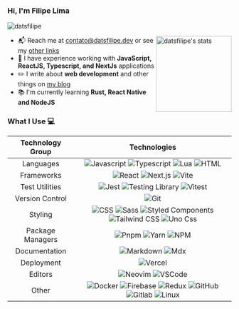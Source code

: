 ### Hi, I'm Filipe Lima

![datsfilipe](https://komarev.com/ghpvc/?username=datsfilipe&color=22272e)

<img align="right" height="170em" src="https://github-readme-stats.vercel.app/api?username=datsfilipe&show_icons=true&border_radius=5&theme=github_dark_dimmed" alt="datsfilipe's stats"/>

- :mailbox_with_mail: Reach me at <a href="mailto:contato@datsfilipe.dev" target="_blank">contato@datsfilipe.dev  or see my <a href="https://datsfilipe.dev/link3" target="_blank">other links</a>
- :briefcase: I have experience working with **JavaScript, ReactJS, Typescript, and NextJs** applications
- :pencil2: I write about **web development** and other things on <a href="https://datsfilipe.dev/blog" target="_blank">my blog</a>
- :books: I'm currently learning **Rust, React Native and NodeJS**

### What I Use :computer:

| Technology Group | Technologies |
| :---: | :---: |
| Languages | ![Javascript](https://img.shields.io/badge/-Javascript-22272e?logo=javascript) ![Typescript](https://img.shields.io/badge/-Typescript-22272e?logo=typescript) ![Lua](https://img.shields.io/badge/-Lua-22272e?logo=lua&logoColor=1572B6) ![HTML](https://img.shields.io/badge/-HTML-22272e?logo=html5) |
| Frameworks | ![React](https://img.shields.io/badge/-React-22272e?logo=react) ![Next.js](https://img.shields.io/badge/-Next.js-22272e?logo=next.js) ![Vite](https://img.shields.io/badge/-Vite-22272e?logo=vite) |
| Test Utilities | ![Jest](https://img.shields.io/badge/-Jest-22272e?logo=jest) ![Testing Library](https://img.shields.io/badge/-Testing%20Library-22272e?logo=testing-library) ![Vitest](https://img.shields.io/badge/-Vitest-22272e?logo=vitest) |
| Version Control | ![Git](https://img.shields.io/badge/-Git-22272e?logo=git) |
| Styling | ![CSS](https://img.shields.io/badge/-CSS-22272e?logo=css3&logoColor=1572B6) ![Sass](https://img.shields.io/badge/-Sass-22272e?logo=sass) ![Styled Components](https://img.shields.io/badge/-Styled%20Components-22272e?logo=styled-components) ![Tailwind CSS](https://img.shields.io/badge/-Tailwind%20CSS-22272e?logo=tailwind-css) ![Uno Css](https://img.shields.io/badge/-Uno%20CSS-22272e?logo=unocss) |
| Package Managers | ![Pnpm](https://img.shields.io/badge/-Pnpm-22272e?logo=pnpm) ![Yarn](https://img.shields.io/badge/-Yarn-22272e?logo=yarn) ![NPM](https://img.shields.io/badge/-NPM-22272e?logo=npm) |
| Documentation | ![Markdown](https://img.shields.io/badge/-Markdown-22272e?logo=markdown) ![Mdx](https://img.shields.io/badge/-Mdx-22272e?logo=mdx) |
| Deployment | ![Vercel](https://img.shields.io/badge/-Vercel-22272e?logo=vercel) |
| Editors | ![Neovim](https://img.shields.io/badge/-NeoVim-22272e?logo=neovim) ![VSCode](https://img.shields.io/badge/-VSCode-22272e?logo=visual-studio-code&logoColor=007ACC) |
| Other | ![Docker](https://img.shields.io/badge/-Docker-22272e?logo=docker) ![Firebase](https://img.shields.io/badge/-Firebase-22272e?logo=firebase) ![Redux](https://img.shields.io/badge/-Redux-22272e?logo=redux&logoColor=ba8fff) ![GitHub](https://img.shields.io/badge/-GitHub-22272e?logo=github) ![Gitlab](https://img.shields.io/badge/-Gitlab-22272e?logo=gitlab) ![Linux](https://img.shields.io/badge/-Linux-22272e?logo=linux)
<!-- ![Vue](https://img.shields.io/badge/-Vue-22272e?logo=vue.js)&nbsp;
![React Native](https://img.shields.io/badge/-React%20Native-22272e?logo=react)&nbsp;
![Expo](https://img.shields.io/badge/-Expo-22272e?logo=expo)&nbsp;
![Node.js](https://img.shields.io/badge/-Node.js-22272e?logo=node.js)&nbsp;
![Express](https://img.shields.io/badge/-Express-22272e?logo=express)&nbsp;
